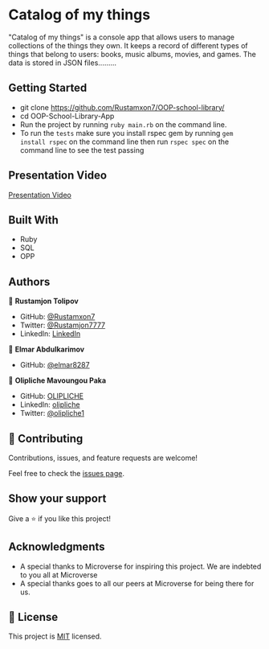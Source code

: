 # Catalog of my things

"Catalog of my things" is a console app that allows users to manage collections of the things they own. It keeps a record of different types of things that belong to users: books, music albums, movies, and games. The data is stored in JSON files.........

## Getting Started
- git clone https://github.com/Rustamxon7/OOP-school-library/
- cd OOP-School-Library-App
- Run the project by running `ruby main.rb` on the command line.
- To run the `tests` make sure you install rspec gem by running `gem install rspec` on the command line then run `rspec spec` on the command line to see the test passing
## Presentation Video

[Presentation Video](https://drive.google.com/file/d/19yupIeQK05b-u-N39FTJqxUMxyFRHIwl/view?usp=sharing)

## Built With
- Ruby
- SQL
- OPP

## Authors
👤 **Rustamjon Tolipov**
- GitHub: [@Rustamxon7](https://github.com/Rustamxon7)
- Twitter: [@Rustamjon7777](https://twitter.com/Rustamjon7777)
- LinkedIn: [LinkedIn](https://www.linkedin.com/in/rustamjon-tolipov/)

👤 **Elmar Abdulkarimov**
- GitHub: [@elmar8287](https://github.com/elmar8287)

👤 **Olipliche Mavoungou Paka**
- GitHub: [OLIPLICHE](https://github.com/OLIPLICHE)
- LinkedIn: [olipliche](https://www.linkedin.com/in/olipliche/)
- Twitter: [@olipliche1](https://twitter.com/olipliche1)

## 🤝 Contributing

Contributions, issues, and feature requests are welcome!

Feel free to check the [issues page](?).

## Show your support

Give a ⭐️ if you like this project!

## Acknowledgments

- A special thanks to Microverse for inspiring this project. We are indebted to you all at Microverse
- A special thanks goes to all our peers at Microverse for being there for us.

## 📝 License

This project is [MIT](./LICENSE) licensed.
